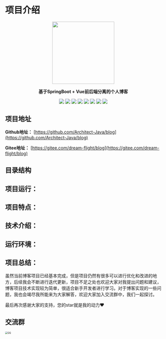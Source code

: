 # 项目介绍

<div align="center">
  <img src="https://z3.ax1x.com/2021/06/29/RdO4fO.jpg" width="200px">


  <span>**基于SpringBoot + Vue前后端分离的个人博客**</span>

  ![](https://img.shields.io/badge/Java-1.8-orange) ![](https://img.shields.io/badge/MySQL-8.0.13-brightgreen) ![](https://img.shields.io/badge/SpringBoot-2.4.1-yellow) ![](https://img.shields.io/badge/SpringSecurity-%E6%9D%83%E9%99%90-blue) ![](https://img.shields.io/badge/MybatisPlus-3.4.3-red)    ![](https://img.shields.io/badge/SpringRedis-2.4.1-red) ![](https://img.shields.io/badge/vue-2.6.11-yellowgreen)   ![](https://img.shields.io/badge/element--ui-2.15.6-blue)

</div>

## 项目地址

**Github地址：** [https://github.com/Architect-Java/blog](https://github.com/Architect-Java/blog)

**Gitee地址：** [https://gitee.com/dream-flight/blog](https://gitee.com/dream-flight/blog)

## 目录结构

## 项目运行：

## 项目特点：

## 技术介绍：

## 运行环境：

## 项目总结：

虽然当前博客项目已经基本完成，但是项目仍然有很多可以进行优化和改进的地方，后续我会不断进行迭代更新，项目不足之处也欢迎大家对我提出问题和建议，博客项目技术实现较为简单，很适合新手开发者进行学习。对于博客实现的一些问题，我也会竭尽我所能来为大家解答，欢迎大家加入交流群中，我们一起探讨。

最后再次感谢大家的支持，您的star就是我的动力❤️

## 交流群

<img src="https://blog-springbot.oss-cn-hangzhou.aliyuncs.com/images/QQ.jpeg" alt="QQ" style="zoom:50%;" />